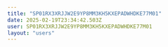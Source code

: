 ```yaml
---
title: "SP01RX3XRJJW2E9YP8MM3KH5KXEPADWHDKE77M01"
date: 2025-02-19T23:34:42.503Z
user: SP01RX3XRJJW2E9YP8MM3KH5KXEPADWHDKE77M01
layout: "users"
---
```

    